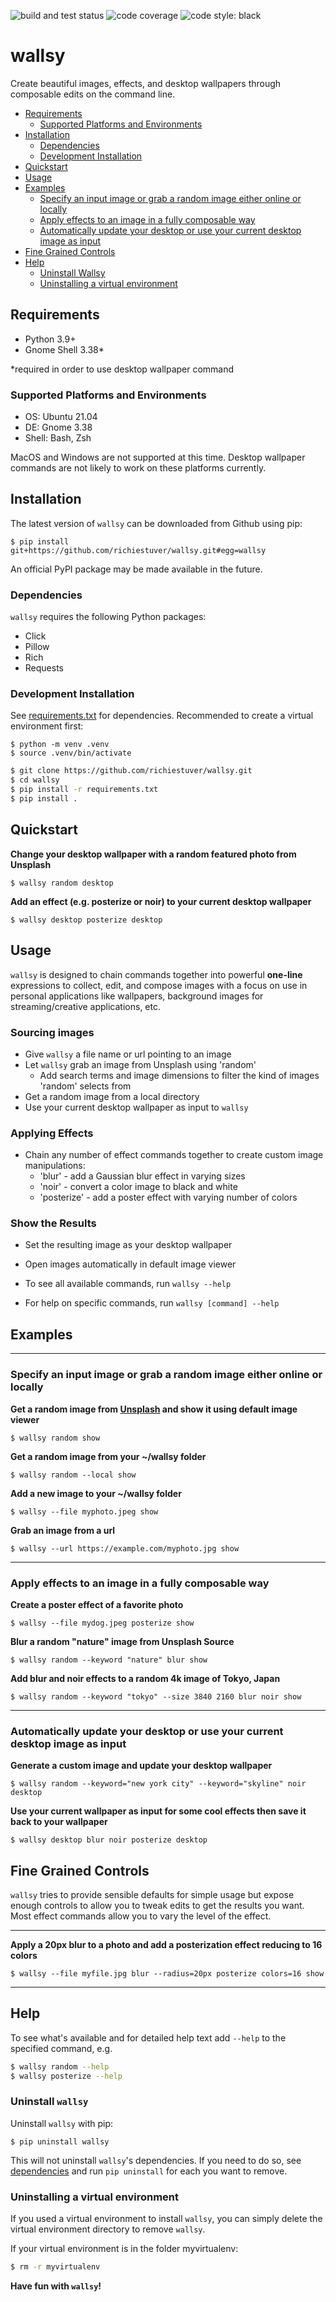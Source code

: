 ![build and test status](https://github.com/richiestuver/wallsy/actions/workflows/python-app.yml/badge.svg)
![code coverage](https://img.shields.io/codecov/c/github/richiestuver/wallsy)
![code style: black](https://img.shields.io/badge/code%20style-black-black)
# wallsy

Create beautiful images, effects, and desktop wallpapers through composable edits on the command line.

  * [Requirements](#requirements)
    * [Supported Platforms and Environments](#supported-platforms-and-environments)
  * [Installation](#installation)
    * [Dependencies](#dependencies)
    * [Development Installation](#development-installation)
  * [Quickstart](#quickstart)
  * [Usage](#usage)
  * [Examples](#examples)
    * [Specify an input image or grab a random image either online or locally](#specify-an-input-image-or-grab-a-random-image-either-online-or-locally)
    * [Apply effects to an image in a fully composable way](#apply-effects-to-an-image-in-a-fully-composable-way)
    * [Automatically update your desktop or use your current desktop image as input](#automatically-update-your-desktop-or-use-your-current-desktop-image-as-input)
  * [Fine Grained Controls](#fine-grained-controls)
  * [Help](#help)
    * [Uninstall Wallsy](#uninstall-wallsy)
    * [Uninstalling a virtual environment](#uninstalling-a-virtual-environment)

## Requirements

- Python 3.9+
- Gnome Shell 3.38*

*required in order to use desktop wallpaper command

### Supported Platforms and Environments
- OS: Ubuntu 21.04
- DE: Gnome 3.38
- Shell: Bash, Zsh

MacOS and Windows are not supported at this time. Desktop wallpaper commands are not likely to work on these platforms currently.

## Installation

The latest version of `wallsy` can be downloaded from Github using pip:
```
$ pip install git+https://github.com/richiestuver/wallsy.git#egg=wallsy
```

An official PyPI package may be made available in the future. 

### Dependencies

`wallsy` requires the following Python packages:
- Click
- Pillow
- Rich
- Requests

### Development Installation
See [requirements.txt](https://github.com/richiestuver/wallsy/blob/master/requirements.txt) for dependencies. Recommended to create a virtual environment first: 

```
$ python -m venv .venv
$ source .venv/bin/activate
``` 

```bash
$ git clone https://github.com/richiestuver/wallsy.git
$ cd wallsy
$ pip install -r requirements.txt
$ pip install .
```

## 
## Quickstart

**Change your desktop wallpaper with a random featured photo from Unsplash**
```
$ wallsy random desktop
```

**Add an effect (e.g. posterize or noir) to your current desktop wallpaper**
```
$ wallsy desktop posterize desktop
```


## Usage
`wallsy` is designed to chain commands together into powerful **one-line** expressions to collect, edit, and compose images with a
focus on use in personal applications like wallpapers, background images for streaming/creative applications, etc.

### Sourcing images
- Give `wallsy` a file name or url pointing to an image
- Let `wallsy` grab an image from Unsplash using 'random'
    - Add search terms and image dimensions to filter the kind of images 'random' selects from
- Get a random image from a local directory 
- Use your current desktop wallpaper as input to `wallsy`

### Applying Effects
- Chain any number of effect commands together to create custom image manipulations:
    - 'blur' - add a Gaussian blur effect in varying sizes
    - 'noir' - convert a color image to black and white
    - 'posterize' - add a poster effect with varying number of colors

### Show the Results
- Set the resulting image as your desktop wallpaper
- Open images automatically in default image viewer

- To see all available commands, run `wallsy --help`
- For help on specific commands, run `wallsy [command] --help`

## Examples
---
### Specify an input image or grab a random image either online or locally

**Get a random image from [Unsplash](https://unsplash.com) and show it using default image viewer**

```
$ wallsy random show
```

**Get a random image from your ~/wallsy folder**
```
$ wallsy random --local show
```

**Add a new image to your ~/wallsy folder**
```
$ wallsy --file myphoto.jpeg show
```

**Grab an image from a url**
```
$ wallsy --url https://example.com/myphoto.jpg show
```
---
### Apply effects to an image in a fully composable way


**Create a poster effect of a favorite photo**
```
$ wallsy --file mydog.jpeg posterize show
```

**Blur a random "nature" image from Unsplash Source**
```
$ wallsy random --keyword "nature" blur show
```

**Add blur and noir effects to a random 4k image of Tokyo, Japan**
```
$ wallsy random --keyword "tokyo" --size 3840 2160 blur noir show
```
---
### Automatically update your desktop or use your current desktop image as input

**Generate a custom image and update your desktop wallpaper**
```
$ wallsy random --keyword="new york city" --keyword="skyline" noir desktop
```

**Use your current wallpaper as input for some cool effects then save it back to your wallpaper**
```
$ wallsy desktop blur noir posterize desktop
```

## Fine Grained Controls
`wallsy` tries to provide sensible defaults for simple usage but expose enough controls
to allow you to tweak edits to get the results you want. Most effect commands allow
you to vary the level of the effect.

---
**Apply a 20px blur to a photo and add a posterization effect reducing to 16 colors**
```
$ wallsy --file myfile.jpg blur --radius=20px posterize colors=16 show
```
---
## Help


To see what's available and for detailed help text add `--help` to the specified command, e.g.
```bash
$ wallsy random --help
$ wallsy posterize --help
```

### Uninstall `wallsy`

Uninstall `wallsy` with pip:

```
$ pip uninstall wallsy
```

This will not uninstall `wallsy`'s dependencies. If you need to do so, see [dependencies](#dependencies) and run `pip uninstall` for each you want to remove. 

### Uninstalling a virtual environment

If you used a virtual environment to install `wallsy`, you can simply delete the virtual environment directory to remove `wallsy`. 

If your virtual environment is in the folder myvirtualenv:
```bash
$ rm -r myvirtualenv
```

**Have fun with `wallsy`!**
